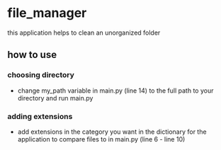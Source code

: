 # file_manager
this application helps to clean an unorganized folder

## how to use
### choosing directory  
- change my_path variable in main.py (line 14) to the full path to your directory and run main.py

### adding extensions  
- add extensions in the category you want in the dictionary for the application to compare files to in main.py (line 6 - line 10)
